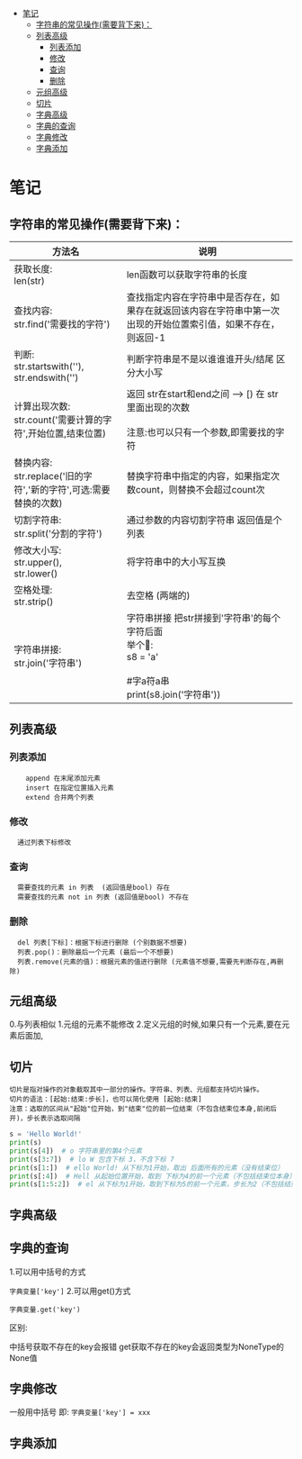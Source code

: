 <!-- TOC -->
* [笔记](#)
  * [字符串的常见操作(需要背下来)：](#----)
  * [列表高级](#)
    * [列表添加](#)
    * [修改](#)
    * [查询](#)
    * [删除](#)
  * [元组高级](#)
  * [切片](#)
  * [字典高级](#)
  * [字典的查询](#)
  * [字典修改](#)
  * [字典添加](#)
<!-- TOC -->
# 笔记
## 字符串的常见操作(需要背下来)：

| 方法名                                              | 说明                                                                                             |
|--------------------------------------------------|------------------------------------------------------------------------------------------------|
| 获取长度:<br/>len(str)                               | len函数可以获取字符串的长度                                                                                |
| 查找内容:<br/>str.find('需要找的字符')                     | 查找指定内容在字符串中是否存在，如果存在就返回该内容在字符串中第一次出现的开始位置索引值，如果不存在，则返回-1                                       |
| 判断:<br/>str.startswith(''),<br/>str.endswith('') | 判断字符串是不是以谁谁谁开头/结尾   区分大小写                                                                      |
| 计算出现次数:<br/>str.count('需要计算的字符',开始位置,结束位置)       | 返回 str在start和end之间 --> [) 在 str 里面出现的次数  <br/><br/>注意:也可以只有一个参数,即需要找的字符                        |
| 替换内容:<br/>str.replace('旧的字符','新的字符',可选:需要替换的次数)  | 替换字符串中指定的内容，如果指定次数count，则替换不会超过count次                                                          |
| 切割字符串:<br/>str.split('分割的字符')                    | 通过参数的内容切割字符串  返回值是个列表                                                                          |
| 修改大小写:<br/>str.upper(),<br/>str.lower()          | 将字符串中的大小写互换                                                                                    |
| 空格处理:<br/>str.strip()                            | 去空格 (两端的)                                                                                      |
| 字符串拼接:<br/>str.join('字符串')                       | 字符串拼接 把str拼接到'字符串'的每个字符后面 <br/> 举个🌰:<br/> s8 = 'a' <br/><br/>#字a符a串<br/>print(s8.join('字符串')) |

## 列表高级
### 列表添加
```text
    append 在末尾添加元素
    insert 在指定位置插入元素
    extend 合并两个列表
```
### 修改
```text
  通过列表下标修改
```
### 查询
```text
  需要查找的元素 in 列表  (返回值是bool) 存在
  需要查找的元素 not in 列表 (返回值是bool) 不存在
```
### 删除
```text
  del 列表[下标]：根据下标进行删除 (个别数据不想要)
  列表.pop()：删除最后一个元素 (最后一个不想要)
  列表.remove(元素的值)：根据元素的值进行删除 (元素值不想要,需要先判断存在,再删除)
```
## 元组高级
0.与列表相似
1.元组的元素不能修改
2.定义元组的时候,如果只有一个元素,要在元素后面加,
## 切片
    切片是指对操作的对象截取其中一部分的操作。字符串、列表、元组都支持切片操作。
    切片的语法：[起始:结束:步长]，也可以简化使用 [起始:结束]
    注意：选取的区间从"起始"位开始，到"结束"位的前一位结束（不包含结束位本身,前闭后开)，步长表示选取间隔
```python
s = 'Hello World!'
print(s)
print(s[4])  # o 字符串里的第4个元素
print(s[3:7])  # lo W 包含下标 3，不含下标 7
print(s[1:])  # ello World! 从下标为1开始，取出 后面所有的元素（没有结束位）
print(s[:4])  # Hell 从起始位置开始，取到 下标为4的前一个元素（不包括结束位本身）
print(s[1:5:2])  # el 从下标为1开始，取到下标为5的前一个元素，步长为2（不包括结束位本身）
```
## 字典高级
## 字典的查询
1.可以用中括号的方式

``字典变量['key']``
2.可以用get()方式

``字典变量.get('key')``

区别:

  中括号获取不存在的key会报错
  get获取不存在的key会返回类型为NoneType的None值
  
## 字典修改
一般用中括号 即: ``字典变量['key'] = xxx ``
## 字典添加
